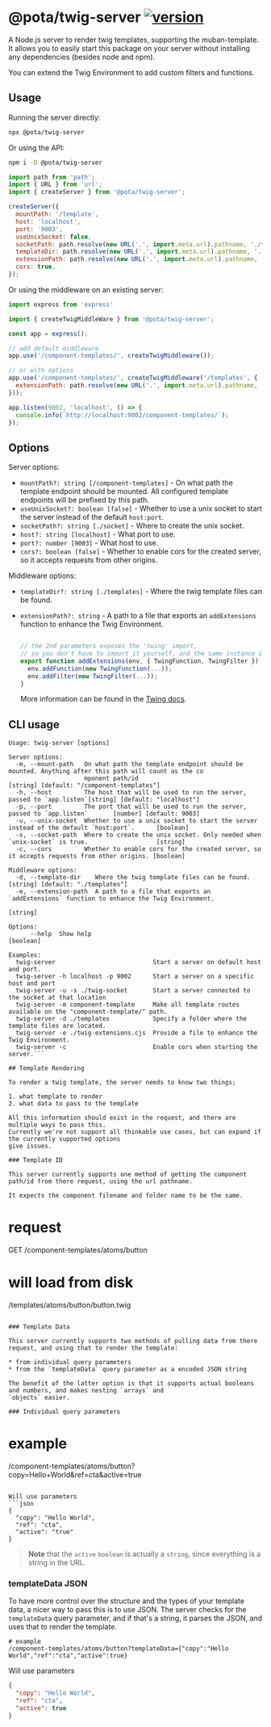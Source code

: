 # @pota/twig-server [![version](https://img.shields.io/npm/v/@pota/twig-server.svg?label=%20)](https://npmjs.org/package/@pota/twig-server)

A Node.js server to render twig templates, supporting the muban-template. It allows you to easily start this package
on your server without installing any dependencies (besides node and npm).

You can extend the Twig Environment to add custom filters and functions.

## Usage

Running the server directly:

```bash
npx @pota/twig-server
```

Or using the API:

```bash
npm i -D @pota/twig-server
```
```js
import path from 'path';
import { URL } from 'url';
import { createServer } from '@pota/twig-server';

createServer({
  mountPath: '/template',
  host: 'localhost',
  port: '9003',
  useUnixSocket: false,
  socketPath: path.resolve(new URL('.', import.meta.url).pathname, './twig-socket'),
  templateDir: path.resolve(new URL('.', import.meta.url).pathname, '../templates'), 
  extensionPath: path.resolve(new URL('.', import.meta.url).pathname, './twig-extensions.cjs'),
  cors: true,
});
```

Or using the middleware on an existing server:

```js
import express from 'express'

import { createTwigMiddleWare } from '@pota/twig-server';

const app = express();

// add default middleware
app.use('/component-templates/', createTwigMiddleware());

// or with options
app.use('/component-templates/', createTwigMiddleware('/templates', {
  extensionPath: path.resolve(new URL('.', import.meta.url).pathname, './twig-extensions.cjs'),
}));

app.listen(9002, 'localhost', () => {
  console.info(`http://localhost:9002/component-templates/`);
});
```
## Options

Server options:
* `mountPath?: string [/component-templates]` - On what path the template endpoint should be mounted.
  All configured template endpoints will be prefixed by this path.
* `useUnixSocket?: boolean [false]` - Whether to use a unix socket to start the server instead of the default 
  `host:port`.
* `socketPath?: string [./socket]` - Where to create the unix socket.
* `host?: string [localhost]` - What port to use.
* `port?: number [9003]` - What host to use.
* `cors?: boolean [false]` -  Whether to enable cors for the created server, so it accepts requests from other origins.

Middleware options:
* `templateDir?: string [./templates]` - Where the twig template files can be found.
* `extensionPath?: string` - A path to a file that exports an `addExtensions` function to enhance the Twig Environment.

  ```js
  
  // the 2nd parameters exposes the 'twing' import,
  // so you don't have to import it yourself, and the same instance is shared
  export function addExtensions(env, { TwingFunction, TwingFilter }) {
    env.addFunction(new TwingFunction(...));
    env.addFilter(new TwingFilter(...));
  }
  ```
  
  More information can be found in the [Twing docs](https://nightlycommit.github.io/twing/advanced.html).


## CLI usage

```
Usage: twig-server [options]

Server options:
  -m, --mount-path   On what path the template endpoint should be mounted. Anything after this path will count as the co
                     mponent path/id                                          [string] [default: "/component-templates"]
  -h, --host         The host that will be used to run the server, passed to `app.listen`[string] [default: "localhost"]
  -p, --port         The port that will be used to run the server, passed to `app.listen`       [number] [default: 9003]
  -u, --unix-socket  Whether to use a unix socket to start the server instead of the default `host:port`.      [boolean]
  -s, --socket-path  Where to create the unix socket. Only needed when `unix-socket` is true.                   [string]
  -c, --cors         Whether to enable cors for the created server, so it accepts requests from other origins. [boolean]

Middleware options:
  -d, --template-dir    Where the twig template files can be found.                    [string] [default: "./templates"]
  -e, --extension-path  A path to a file that exports an `addExtensions` function to enhance the Twig Environment.
                                                                                                                [string]

Options:
      --help  Show help                                                                                        [boolean]

Examples:
  twig-server                           Start a server on default host and port.
  twig-server -h localhost -p 9002      Start a server on a specific host and port
  twig-server -u -s ./twig-socket       Start a server connected to the socket at that location
  twig-server -m component-template     Make all template routes available on the "component-template/" path.
  twig-server -d ./templates            Specify a folder where the template files are located.
  twig-server -e ./twig-extensions.cjs  Provide a file to enhance the Twig Environment.
  twig-server -c                        Enable cors when starting the server.```

## Template Rendering

To render a twig template, the server needs to know two things;

1. what template to render
2. what data to pass to the template

All this information should exist in the request, and there are multiple ways to pass this.
Currently we're not support all thinkable use cases, but can expand if the currently supported options
give issues.

### Template ID

This server currently supports one method of getting the component path/id from there request, using the url pathname.

It expects the component filename and folder name to be the same.

```
# request
GET /component-templates/atoms/button

# will load from disk
/templates/atoms/button/button.twig

```

### Template Data

This server currently supports two methods of pulling data from there request, and using that to render the template:

* from individual query parameters
* from the `templateData` query parameter as a encoded JSON string

The benefit of the latter option is that it supports actual booleans and numbers, and makes nesting `arrays` and 
`objects` easier.

### Individual query parameters

```
# example
/component-templates/atoms/button?copy=Hello+World&ref=cta&active=true
```

Will use parameters
```json
{
  "copy": "Hello World",
  "ref": "cta",
  "active": "true"
}
```

> **Note** that the `active` `boolean` is actually a `string`, since everything is a string in the URL.

### templateData JSON

To have more control over the structure and the types of your template data, a nicer way to pass this is to use JSON.
The server checks for the `templateData` query parameter, and if that's a string, it parses the JSON, and uses that 
to render the template.

```
# example
/component-templates/atoms/button?templateData={"copy":"Hello World","ref":"cta","active":true}
```

Will use parameters
```json
{
  "copy": "Hello World",
  "ref": "cta",
  "active": true
}
```